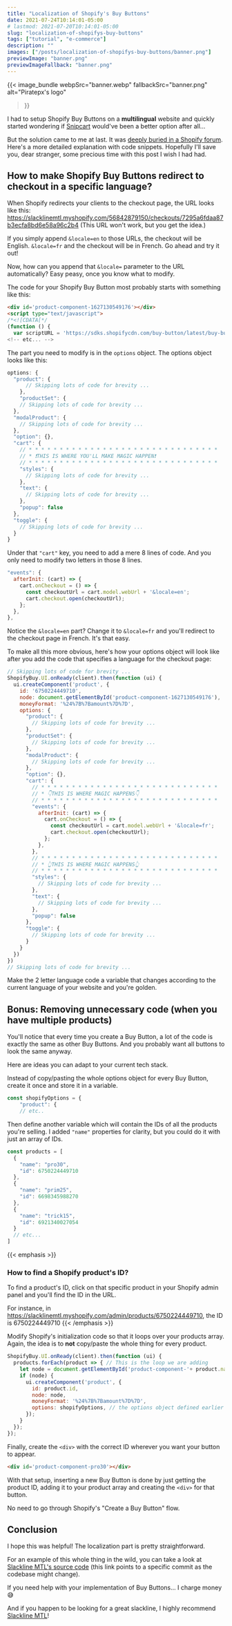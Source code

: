 ```yaml
---
title: "Localization of Shopify's Buy Buttons"
date: 2021-07-24T10:14:01-05:00
# lastmod: 2021-07-20T10:14:01-05:00
slug: "localization-of-shopifys-buy-buttons"
tags: ["tutorial", "e-commerce"]
description: ""
images: ["/posts/localization-of-shopifys-buy-buttons/banner.png"]
previewImage: "banner.png"
previewImageFallback: "banner.png"
---
```


{{< image_bundle
    webpSrc="banner.webp" 
    fallbackSrc="banner.png"
    alt="Piratepx's logo"
>}}

I had to setup Shopify Buy Buttons on a **multilingual** website and quickly
started wondering if [Snipcart](https://snipcart.com/) would've been a better 
option after all...

But the solution came to me at last. It was [deeply buried in a Shopify forum](https://community.shopify.com/c/Shopify-APIs-SDKs/Pass-Locale-parameter-using-Buy-Button/td-p/313228). 
Here's a more detailed explanation with code snippets. Hopefully I'll save you, 
dear stranger, some precious time with this post I wish I had had.

## How to make Shopify Buy Buttons redirect to checkout in a specific language?

When Shopify redirects your clients to the checkout page, the URL looks like this:
https://slacklinemtl.myshopify.com/56842879150/checkouts/7295a6fdaa87b3ecfa8bd6e58a96c2b4
(This URL won't work, but you get the idea.)

If you simply append `&locale=en` to those URLs, the checkout will be English.
`&locale=fr` and the checkout will be in French. Go ahead and try it out!

Now, how can you append that `&locale=` parameter to the URL automatically?
Easy peasy, once you know what to modify.

The code for your Shopify Buy Button most probably starts with something like this:
```html
<div id='product-component-1627130549176'></div>
<script type="text/javascript">
/*<![CDATA[*/
(function () {
  var scriptURL = 'https://sdks.shopifycdn.com/buy-button/latest/buy-button-storefront.min.js';
<!-- etc... -->
```
The part you need to modify is in the `options` object.
The options object looks like this:
```js
options: {
  "product": {
      // Skipping lots of code for brevity ...
    },
    "productSet": {
    // Skipping lots of code for brevity ...
  },
  "modalProduct": {
    // Skipping lots of code for brevity ...
  },
  "option": {},
  "cart": {
    // * * * * * * * * * * * * * * * * * * * * * * * * * * * * * * *
    // * ❗️THIS IS WHERE YOU'LL MAKE MAGIC HAPPEN❗️
    // * * * * * * * * * * * * * * * * * * * * * * * * * * * * * * *
    "styles": {
      // Skipping lots of code for brevity ...
    },
    "text": {
      // Skipping lots of code for brevity ...
    },
    "popup": false
  },
  "toggle": {
    // Skipping lots of code for brevity ...
  }
}
```

Under that `"cart"` key, you need to add a mere 8 lines of code. 
And you only need to modify two letters in those 8 lines.
```js
"events": {
  afterInit: (cart) => {
    cart.onCheckout = () => {
      const checkoutUrl = cart.model.webUrl + '&locale=en';
      cart.checkout.open(checkoutUrl);
    };
  },
},
```
Notice the `&locale=en` part? Change it to `&locale=fr` and you'll redirect to
the checkout page in French. It's that easy.

To make all this more obvious, here's how your options object will look like 
after you add the code that specifies a language for the checkout page:

```js
// Skipping lots of code for brevity ...
ShopifyBuy.UI.onReady(client).then(function (ui) {
  ui.createComponent('product', {
    id: '6750224449710',
    node: document.getElementById('product-component-1627130549176'),
    moneyFormat: '%24%7B%7Bamount%7D%7D',
    options: {
      "product": {
        // Skipping lots of code for brevity ...
      },
      "productSet": {
        // Skipping lots of code for brevity ...
      },
      "modalProduct": {
        // Skipping lots of code for brevity ...
      },
      "option": {},
      "cart": {
        // * * * * * * * * * * * * * * * * * * * * * * * * * * * * *
        // * 👇THIS IS WHERE MAGIC HAPPENS👇
        // * * * * * * * * * * * * * * * * * * * * * * * * * * * * *
        "events": {
          afterInit: (cart) => {
            cart.onCheckout = () => {
              const checkoutUrl = cart.model.webUrl + '&locale=fr';
              cart.checkout.open(checkoutUrl);
            };
          },
        },
        // * * * * * * * * * * * * * * * * * * * * * * * * * * * * *
        // * 👆THIS IS WHERE MAGIC HAPPENS👆
        // * * * * * * * * * * * * * * * * * * * * * * * * * * * * *
        "styles": {
          // Skipping lots of code for brevity ...
        },
        "text": {
          // Skipping lots of code for brevity ...
        },
        "popup": false
      },
      "toggle": {
        // Skipping lots of code for brevity ...
      }
    }
  })
})
// Skipping lots of code for brevity ...
```

Make the 2 letter language code a variable that changes according to the current
language of your website and you're golden.

## Bonus: Removing unnecessary code (when you have multiple products)

You'll notice that every time you create a Buy Button, a lot of the code is 
exactly the same as other Buy Buttons. And you probably want all buttons to look the same anyway.

Here are ideas you can adapt to your current tech stack.

Instead of copy/pasting the whole options object for every Buy Button, create it
once and store it in a variable.

```js
const shopifyOptions = {
    "product": {
    // etc..
```

Then define another variable which will contain the IDs of all the products you're selling.
I added `"name"` properties for clarity, but you could do it with just an array of IDs.

```js
const products = [
  {
    "name": "pro30",
    "id": 6750224449710
  },
  {
    "name": "prim25",
    "id": 6698345988270
  },
  {
    "name": "trick15",
    "id": 6921340027054
  }
  // etc...
]
```

{{< emphasis >}}
  ### How to find a Shopify product's ID?
  To find a product's ID, click on that specific product in your Shopify admin 
  panel and you'll find the ID in the URL.

  For instance, in https://slacklinemtl.myshopify.com/admin/products/6750224449710,
  the ID is 6750224449710
{{< /emphasis >}}

Modify Shopify's initialization code so that it loops over your products array. 
Again, the idea is to **not** copy/paste the whole thing for every product.

```js
ShopifyBuy.UI.onReady(client).then(function (ui) {
  products.forEach(product => { // This is the loop we are adding
    let node = document.getElementById('product-component-'+ product.name)
    if (node) {
      ui.createComponent('product', {
        id: product.id,
        node: node,
        moneyFormat: '%24%7B%7Bamount%7D%7D',
        options: shopifyOptions, // the options object defined earlier
      });
    }
  });
});
```

Finally, create the `<div>` with the correct ID wherever you want your button to 
appear.
```html
<div id='product-component-pro30'></div>
```

With that setup, inserting a new Buy Button is done by just getting the product
ID, adding it to your product array and creating the `<div>` for that button.

No need to go through Shopify's "Create a Buy Button" flow.

## Conclusion
I hope this was helpful! The localization part is pretty straightforward.

For an example of this whole thing in the wild, you can take a look at 
[Slackline MTL's source code](https://github.com/FelDev/slackmtl/tree/a0c62ecea142144099178e76198666f46c71d52a) (this link points to 
a specific commit as the codebase might change).

If you need help with your implementation of Buy Buttons... I charge money 😅

And if you happen to be looking for a great slackline, I highly recommend 
[Slackline MTL](https://www.slacklinemtl.com/en/)!

